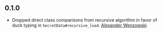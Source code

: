 ## 0.1.0

* Dropped direct class comparisons from recursive algorithm in favor of duck typing in `SecretData#recursive_load`. [Alexander Wenzowski](https://github.com/wenzowski)
